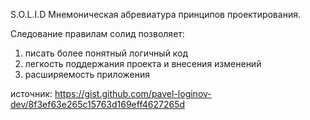 S.O.L.I.D Мнемоническая абревиатура принципов проектирования.

Следование правилам солид позволяет: 
1. писать более понятный логичный код
2. легкость поддержания проекта и внесения изменений
3. расширяемость приложения 

источник: https://gist.github.com/pavel-loginov-dev/8f3ef63e265c15763d169eff4627265d